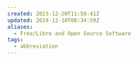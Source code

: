 ```yaml
---
created: 2023-12-20T11:59:41Z
updated: 2024-12-10T08:34:59Z
aliases:
  - Free/Libre and Open Source Software
tags:
  - abbreviation
---
```

